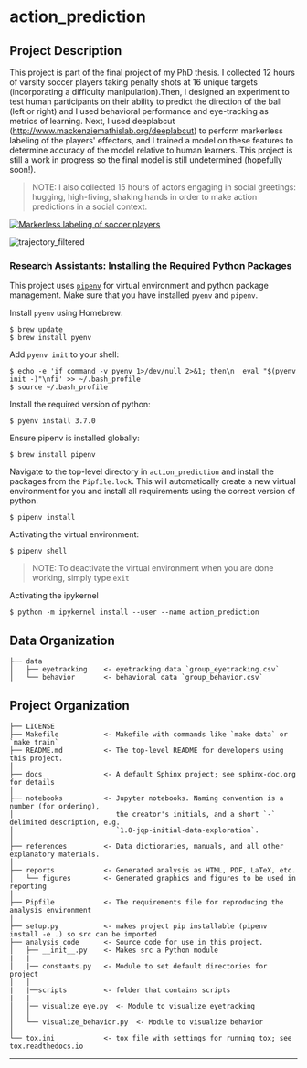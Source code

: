 action_prediction
==============================

## Project Description

This project is part of the final project of my PhD thesis. I collected 12 hours of varsity soccer players taking penalty shots at 16 unique targets (incorporating a difficulty manipulation).Then, I designed an experiment to test human participants on their ability to predict the direction of the ball (left or right) and I used behavioral performance and eye-tracking as metrics of learning. Next, I used deeplabcut (http://www.mackenziemathislab.org/deeplabcut) to perform markerless labeling of the players' effectors, and I trained a model on these features to determine accuracy of the model relative to human learners. This project is still a work in progress so the final model is still undetermined (hopefully soon!). 

> NOTE: I also collected 15 hours of actors engaging in social greetings: hugging, high-fiving, shaking hands in order to make action predictions in a social context.

[![Markerless labeling of soccer players](https://res.cloudinary.com/marcomontalbano/image/upload/v1633201853/video_to_markdown/images/google-drive--1UYxtM0v1wjqGs36ATkP9FEOVmeedJjzz-c05b58ac6eb4c4700831b2b3070cd403.jpg)](https://drive.google.com/file/d/1UYxtM0v1wjqGs36ATkP9FEOVmeedJjzz/view?usp=sharing "Markerless labeling of soccer players")

![trajectory_filtered](https://user-images.githubusercontent.com/28731306/135729298-933f530f-c79b-47ba-af74-f31b00270cf5.png)

### Research Assistants: Installing the Required Python Packages

This project uses [`pipenv`](https://github.com/pypa/pipenv) for virtual environment and python package management.
Make sure that you have installed `pyenv` and `pipenv`.

Install `pyenv` using Homebrew:

    $ brew update
    $ brew install pyenv

Add `pyenv init` to your shell:

    $ echo -e 'if command -v pyenv 1>/dev/null 2>&1; then\n  eval "$(pyenv init -)"\nfi' >> ~/.bash_profile
    $ source ~/.bash_profile

Install the required version of python:

    $ pyenv install 3.7.0

Ensure pipenv is installed globally:

    $ brew install pipenv

Navigate to the top-level directory in `action_prediction` and install the packages from the `Pipfile.lock`.
This will automatically create a new virtual environment for you and install all requirements using the correct version of python.

    $ pipenv install

Activating the virtual environment:

    $ pipenv shell

> NOTE: To deactivate the virtual environment when you are done working, simply type `exit`

Activating the ipykernel

    $ python -m ipykernel install --user --name action_prediction
    
Data Organization
------------
    ├── data
    │   ├── eyetracking    <- eyetracking data `group_eyetracking.csv`
    │   └── behavior       <- behavioral data `group_behavior.csv`


Project Organization
------------

    ├── LICENSE
    ├── Makefile           <- Makefile with commands like `make data` or `make train`
    ├── README.md          <- The top-level README for developers using this project.
    │
    ├── docs               <- A default Sphinx project; see sphinx-doc.org for details
    │
    ├── notebooks          <- Jupyter notebooks. Naming convention is a number (for ordering),
    │                         the creator's initials, and a short `-` delimited description, e.g.
    │                         `1.0-jqp-initial-data-exploration`.
    │
    ├── references         <- Data dictionaries, manuals, and all other explanatory materials.
    │
    ├── reports            <- Generated analysis as HTML, PDF, LaTeX, etc.
    │   └── figures        <- Generated graphics and figures to be used in reporting
    │
    ├── Pipfile            <- The requirements file for reproducing the analysis environment
    │
    ├── setup.py           <- makes project pip installable (pipenv install -e .) so src can be imported
    ├── analysis_code      <- Source code for use in this project.
    │   ├── __init__.py    <- Makes src a Python module
    |   |
    │   |── constants.py   <- Module to set default directories for project
    │   │
    |   |──scripts         <- folder that contains scripts
    |   |
    │   │── visualize_eye.py  <- Module to visualize eyetracking
    │   │
    │   └── visualize_behavior.py  <- Module to visualize behavior
    │
    └── tox.ini            <- tox file with settings for running tox; see tox.readthedocs.io

--------
